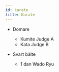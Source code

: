 ```yaml
---
id: karate
title: Karate
---
```


* Domare 
    * Kumite Judge A
    * Kata Judge B
   
* Svart bälte
    * 1 dan Wado Ryu
